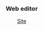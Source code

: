 
<div align="center">
  <h3>Web editor</h3>
  <p>
    <a target="_blank" href="https://zougataga.github.io/web-editor/">Site</a> 
  </p>
</div>
